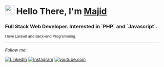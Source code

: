 <h1 align="left"><img src="https://raw.githubusercontent.com/sidbelbase/sidbelbase/master/wave.gif" width="30px"><strong> Hello There, I'm <a href="https://academy01.ir">Majid</a></strong>
</h1>
<h3 align="left"><strong>
Full Stack Web Developer. Interested in `PHP` and `Javascript`.</strong></h3>
<small>I love Laravel and Back-end Programming.</small>
<hr>
<i>Follow me:</i><br>

<a href="https://www.linkedin.com/in/mnobakht/" target="_blank"><img src="https://img.shields.io/badge/LinkedIn-%230077B5.svg?&style=flat-square&logo=linkedin&logoColor=white" alt="LinkedIn"></a>
<a href="https://www.instagram.com/academy.01" target="_blank"><img src="https://img.shields.io/badge/Instagram-%23E4405F.svg?&style=flat-square&logo=instagram&logoColor=white" alt="Instagram"></a>
<a href="https://www.youtube.com/channel/@academy01" target="_blank"><img src="https://img.shields.io/youtube/channel/subscribers/UCb4U4fQoh-O6WoutwFqRr5A
" alt="youtube.com"></a>
</div>
